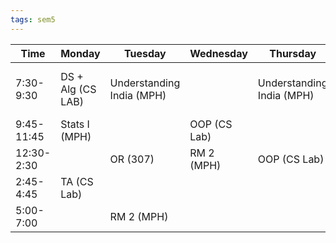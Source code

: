 ```yaml
---
tags: sem5
---
```


| Time       | Monday            | Tuesday                   | Wednesday    | Thursday                  | Friday            |
| ---------- | ----------------- | ------------------------- | ------------ | ------------------------- | ----------------- |
| 7:30-9:30  | DS + Alg (CS LAB) | Understanding India (MPH) |              | Understanding India (MPH) | DS + Alg (CS LAB) |
| 9:45-11:45 | Stats I (MPH)     |                           | OOP (CS Lab) |                           | Stats I (MPH)     |
| 12:30-2:30 |                   | OR (307)                  | RM 2 (MPH)   | OOP (CS Lab)              | OR (307)          |
| 2:45-4:45  | TA (CS Lab)       |                           |              |                           | TA (314)          |
| 5:00-7:00  |                   | RM 2 (MPH)                |              |                           |                   |

